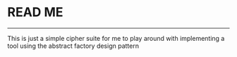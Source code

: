 # READ ME
---
This is just a simple cipher suite for me to play around with
implementing a tool using the abstract factory design pattern
